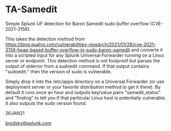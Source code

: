 # TA-Samedit

Simple Splunk UF detection for Baron Samedit sudo buffer overflow (CVE-2021-3156).

This takes the detection method from https://blog.qualys.com/vulnerabilities-research/2021/01/26/cve-2021-3156-heap-based-buffer-overflow-in-sudo-baron-samedit and converts it into a scripted input for any Splunk Universal Forwarder running on a Linux server or endpoint. This detection method is not foolproof but parses the output of stderror from a sudoedit command. If that output contains "sudoedit:" then the version of sudo is vulnerable.

Simply drop it into the /etc/apps directory on a Universal Forwarder (or use deployment server or your favorite distribution method to get it there). By default it runs once an hour and outputs key/value pairs "samedit_status" and "finding" to tell you if that particular Linux host is potentially vulnerable. It also outputs the sudo version found.

26JAN21

brodsky@splunk.com
